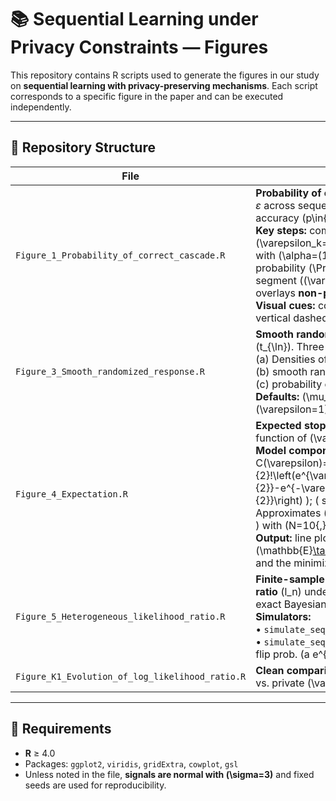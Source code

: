 # 📚 Sequential Learning under Privacy Constraints — Figures

This repository contains R scripts used to generate the figures in our study on **sequential learning with privacy-preserving mechanisms**. Each script corresponds to a specific figure in the paper and can be executed independently.

---

## 📁 Repository Structure

| File | Description |
|---|---|
| `Figure_1_Probability_of_correct_cascade.R` | **Probability of correct cascade vs. privacy budget** $\varepsilon$ across sequence lengths \(k\in\{2,3,4,5\}\) and signal accuracy \(p\in\{0.90,0.70,0.55\}\).<br>**Key steps:** computes \(w_k(\alpha)\) and thresholds \(\varepsilon_k=\log\!\big(\frac{1-w_k}{w_k}\big)\) with \(\alpha=(1-p)/p\); evaluates the closed-form probability \(\Pr[\text{right cascade}]\) on each segment \((\varepsilon_{k+1},\varepsilon_k]\); overlays **non-private** baselines \(p^2/(2p^2-2p+1)\).<br>**Visual cues:** colored lines for \(k\), line types for \(p\); vertical dashed lines at \(\varepsilon_{k+1}\). |
| `Figure_3_Smooth_randomized_response.R` | **Smooth randomized response around a threshold** \(t_{\ln}\). Three side-by-side panels:<br>(a) Densities of signals.<br>(b) smooth randomized response.<br>(c) probability of changing action.<br>**Defaults:** \(\mu_{\pm}=\pm1\), \(\sigma=1\), \(\varepsilon=1\), \(t_{\ln}=-3\). |
| `Figure_4_Expectation.R` | **Expected stopping time** \(\mathbb{E}[\tau]\) as a function of \(\varepsilon\) (here \([0.5,1]\)).<br>**Model components:** \( \sigma=1 \); \( C(\varepsilon)=\tfrac{\varepsilon\sigma^2}{2}\!\left(e^{\varepsilon+\frac{\varepsilon^2\sigma^2}{2}}-e^{-\varepsilon+\frac{\varepsilon^2\sigma^2}{2}}\right) \); \( s=\tfrac{2}{\varepsilon\sigma^2} \). Approximates \(\zeta(s)\) by \( \sum_{n=1}^{N} n^{-s} \) with \(N=10{,}000\).<br>**Output:** line plot of \(\mathbb{E}[\tau](\varepsilon)=C_1\,C(\varepsilon)^{-s}\zeta(s)\) and the minimizing \(\varepsilon\) printed to console. |
| `Figure_5_Heterogeneous_likelihood_ratio.R` | **Finite-sample trajectories of the log-likelihood ratio** \(l_n\) under multiple privacy regimes, using exact Bayesian updates for action distributions.<br>**Simulators:**<br>• `simulate_seq_learning` (non-private baseline).<br>• `simulate_seq_learning_rand` (fixed \(\varepsilon\), flip prob. \(a e^{-\varepsilon|s-t|}\)).<br>• `simulate_seq_learning_epsU_sample_ab` (heterogeneous \(\varepsilon\sim U[\ell,h]\) with **marginalized** public update).<br>**Comparisons included:** heterogenous \(U(0,1)\), fixed \(\varepsilon\in\{0.1,0.5,1\}\), and non-private. Multiple seeds overlayed; a helper highlights the “center” trajectory closest to the mean. **Default signal noise:** \(\sigma=3\). |
| `Figure_K1_Evolution_of_log_likelihood_ratio.R` | **Clean comparison of \(l_n\) growth** for non-private vs. private \(\varepsilon\) (e.g., 0.5, 1.0).

---

## 🔧 Requirements

- **R** ≥ 4.0  
- Packages: `ggplot2`, `viridis`, `gridExtra`, `cowplot`, `gsl`  
- Unless noted in the file, **signals are normal with \(\sigma=3\)** and fixed seeds are used for reproducibility.
